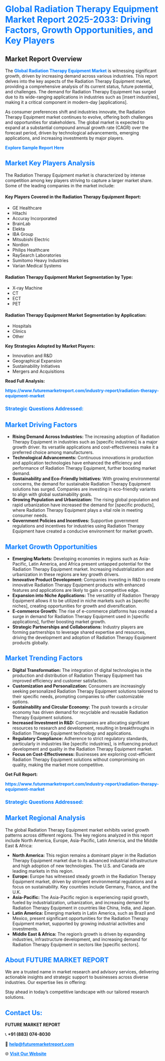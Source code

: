 <h1 style="color: #007BFF;">Global Radiation Therapy Equipment Market Report 2025-2033: Driving Factors, Growth Opportunities, and Key Players</h1>

<section id="overview">
<h2>Market Report Overview</h2>
<p>The <a href="https://www.futuremarketreport.com/industry-report/radiation-therapy-equipment-market" style="color: #007BFF; text-decoration: none;"><strong>Global Radiation Therapy Equipment Market</strong></a> is witnessing significant growth, driven by increasing demand across various industries. This report delves into the key aspects of the Radiation Therapy Equipment market, providing a comprehensive analysis of its current status, future potential, and challenges. The demand for Radiation Therapy Equipment has surged due to its wide-ranging applications in industries such as [insert industries], making it a critical component in modern-day [applications].</p>
<p>As consumer preferences shift and industries innovate, the Radiation Therapy Equipment market continues to evolve, offering both challenges and opportunities for stakeholders. The global market is expected to expand at a substantial compound annual growth rate (CAGR) over the forecast period, driven by technological advancements, emerging applications, and increasing investments by major players.</p>
</section>

<section id="overview">
<p><a href="https://www.futuremarketreport.com/request-sample/reportId=98255" style="color: #007BFF; text-decoration: none;"><strong>Explore Sample Report Here</strong></a></p>
</section>

<section id="key-players">
<h2 style="color: #007BFF;">Market Key Players Analysis</h2>
<p>The Radiation Therapy Equipment market is characterized by intense competition among key players striving to capture a larger market share. Some of the leading companies in the market include:</p>
<h4>Key Players Covered in the Radiation Therapy Equipment Report:</h4>
<ul><li>GE Healthcare</li><li>Hitachi</li><li>Accuray Incorporated</li><li>BrainLab</li><li>Elekta</li><li>IBA Group</li><li>Mitsubishi Electric</li><li>Nordion</li><li>Philips Healthcare</li><li>RaySearch Laboratories</li><li>Sumitomo Heavy Industries</li><li>Varian Medical Systems</li></ul>
<h4>Radiation Therapy Equipment Market Segmentation by Type:</h4>
<ul><li>X-ray Machine</li><li>CT</li><li>ECT</li><li>PET</li></ul>

<h4>Radiation Therapy Equipment Market Segmentation by Application:</h4>
<ul><li>Hospitals</li><li>Clinics</li><li>Other</li></ul>
<p><strong>Key Strategies Adopted by Market Players:</strong></p>
<ul>
<li>Innovation and R&D</li>
<li>Geographical Expansion</li>
<li>Sustainability Initiatives</li>
<li>Mergers and Acquisitions</li>
</ul>
</section>

<section>
<p><strong>Read Full Analysis: </strong></p><a href="https://www.futuremarketreport.com/industry-report/radiation-therapy-equipment-market" style="color: #007BFF; text-decoration: none;"><strong>https://www.futuremarketreport.com/industry-report/radiation-therapy-equipment-market</strong></a>
<h3 style="color: #007BFF;">Strategic Questions Addressed:</h3>
</section>

<section id="driving-factors">
<h2 style="color: #007BFF;">Market Driving Factors</h2>
<ul>
<li><strong>Rising Demand Across Industries:</strong> The increasing adoption of Radiation Therapy Equipment in industries such as [specific industries] is a major growth driver. Its versatile applications and cost-effectiveness make it a preferred choice among manufacturers.</li>
<li><strong>Technological Advancements:</strong> Continuous innovations in production and application technologies have enhanced the efficiency and performance of Radiation Therapy Equipment, further boosting market demand.</li>
<li><strong>Sustainability and Eco-Friendly Initiatives:</strong> With growing environmental concerns, the demand for sustainable Radiation Therapy Equipment solutions has surged. Companies are investing in eco-friendly variants to align with global sustainability goals.</li>
<li><strong>Growing Population and Urbanization:</strong> The rising global population and rapid urbanization have increased the demand for [specific products], where Radiation Therapy Equipment plays a vital role in meeting consumer needs.</li>
<li><strong>Government Policies and Incentives:</strong> Supportive government regulations and incentives for industries using Radiation Therapy Equipment have created a conducive environment for market growth.</li>
</ul>
</section>

<section id="growth-opportunities">
<h2 style="color: #007BFF;">Market Growth Opportunities</h2>
<ul>
<li><strong>Emerging Markets:</strong> Developing economies in regions such as Asia-Pacific, Latin America, and Africa present untapped potential for the Radiation Therapy Equipment market. Increasing industrialization and urbanization in these regions are key growth drivers.</li>
<li><strong>Innovative Product Development:</strong> Companies investing in R&D to create innovative Radiation Therapy Equipment products with enhanced features and applications are likely to gain a competitive edge.</li>
<li><strong>Expansion into Niche Applications:</strong> The versatility of Radiation Therapy Equipment allows it to be utilized in niche markets such as [specific niches], creating opportunities for growth and diversification.</li>
<li><strong>E-commerce Growth:</strong> The rise of e-commerce platforms has created a surge in demand for Radiation Therapy Equipment used in [specific applications], further boosting market growth.</li>
<li><strong>Strategic Partnerships and Collaborations:</strong> Industry players are forming partnerships to leverage shared expertise and resources, driving the development and adoption of Radiation Therapy Equipment products globally.</li>
</ul>
</section>

<section id="trending-factors">
<h2 style="color: #007BFF;">Market Trending Factors</h2>
<ul>
<li><strong>Digital Transformation:</strong> The integration of digital technologies in the production and distribution of Radiation Therapy Equipment has improved efficiency and customer satisfaction.</li>
<li><strong>Customization and Personalization:</strong> Consumers are increasingly seeking personalized Radiation Therapy Equipment solutions tailored to their specific needs, prompting companies to offer customizable options.</li>
<li><strong>Sustainability and Circular Economy:</strong> The push towards a circular economy has driven demand for recyclable and reusable Radiation Therapy Equipment solutions.</li>
<li><strong>Increased Investment in R&D:</strong> Companies are allocating significant resources to research and development, resulting in breakthroughs in Radiation Therapy Equipment technology and applications.</li>
<li><strong>Regulatory Compliance:</strong> Adherence to strict regulatory standards, particularly in industries like [specific industries], is influencing product development and quality in the Radiation Therapy Equipment market.</li>
<li><strong>Focus on Cost-Effectiveness:</strong> Businesses are exploring cost-efficient Radiation Therapy Equipment solutions without compromising on quality, making the market more competitive.</li>
</ul>
</section>

<section>
<p><strong>Get Full Report: </strong></p><a href="https://www.futuremarketreport.com/industry-report/radiation-therapy-equipment-market" style="color: #007BFF; text-decoration: none;"><strong>https://www.futuremarketreport.com/industry-report/radiation-therapy-equipment-market</strong></a>
<h3 style="color: #007BFF;">Strategic Questions Addressed:</h3>
</section>


<section id="regional-analysis">
<h2 style="color: #007BFF;">Market Regional Analysis</h2>
<p>The global Radiation Therapy Equipment market exhibits varied growth patterns across different regions. The key regions analyzed in this report include North America, Europe, Asia-Pacific, Latin America, and the Middle East & Africa:</p>
<ul>
<li><strong>North America:</strong> This region remains a dominant player in the Radiation Therapy Equipment market due to its advanced industrial infrastructure and high adoption of new technologies. The U.S. and Canada are leading markets in this region.</li>
<li><strong>Europe:</strong> Europe has witnessed steady growth in the Radiation Therapy Equipment market, driven by stringent environmental regulations and a focus on sustainability. Key countries include Germany, France, and the U.K.</li>
<li><strong>Asia-Pacific:</strong> The Asia-Pacific region is experiencing rapid growth, fueled by industrialization, urbanization, and increasing demand for Radiation Therapy Equipment in countries like China, India, and Japan.</li>
<li><strong>Latin America:</strong> Emerging markets in Latin America, such as Brazil and Mexico, present significant opportunities for the Radiation Therapy Equipment market, supported by growing industrial activities and investments.</li>
<li><strong>Middle East & Africa:</strong> The region’s growth is driven by expanding industries, infrastructure development, and increasing demand for Radiation Therapy Equipment in sectors like [specific sectors].</li>
</ul>
</section>

<footer>
<h2 style="color: #007BFF;">About FUTURE MARKET REPORT</h2>
<p>We are a trusted name in market research and advisory services, delivering actionable insights and strategic support to businesses across diverse industries. Our expertise lies in offering:</p>

<p>Stay ahead in today’s competitive landscape with our tailored research solutions.</p>

<h2 style="color: #007BFF;">Contact Us:</h2>
<p><strong>FUTURE MARKET REPORT</strong></p>
<p>📞 <strong>+91 (883) 074-8030</strong></p>
<p>📧 <strong><a href="mailto:help@futuremarketreport.com" style="color: #007BFF;">help@futuremarketreport.com</a></strong></p>
<p>🌐 <strong><a href="https://www.futuremarketreport.com/" style="color: #007BFF;">Visit Our Website</a></strong></p>
</footer>